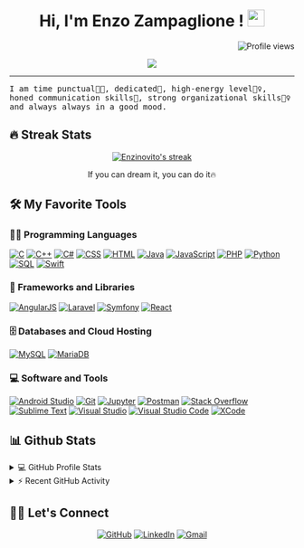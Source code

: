 <h1 align="center">
Hi, I'm Enzo Zampaglione !
  <img src="https://media.giphy.com/media/hvRJCLFzcasrR4ia7z/giphy.gif" width="30"></h1>
  <img src="https://gpvc.arturio.dev/EnzoZa" alt="Profile views" align='right'/> <a href="https://github.com/EnzoZa/EnzoZa/"> </a> 
<br/>

<!-- Typing SVG by DenverCoder1 - https://github.com/DenverCoder1/readme-typing-svg -->
<p align="center">
  <a href="https://github.com/DenverCoder1/readme-typing-svg"><img src="https://readme-typing-svg.herokuapp.com?lines=Computer+Science+Student;Full+Stack+Web+Developer;Always%20learning%20new%20things&center=true&width=380&height=45"></a>
</p>
<hr/>
<samp>
I am time punctual👩‍🎓, dedicated🎯, high-energy level🤹‍♀️, honed communication skills👐, strong organizational skills👮‍♀️ and always always in a good mood.
</samp>

## 🔥 Streak Stats

<!-- GitHub Readme Streak Stats - https://github.com/DenverCoder1/github-readme-streak-stats -->
<p align="center">
  <a href="https://github.com/DenverCoder1/github-readme-streak-stats">
    <img title="🔥 Get streak stats for your profile at git.io/streak-stats" alt="Enzinovito's streak" src="https://github-readme-streak-stats.herokuapp.com/?user=EnzoZa&theme=monokai-metallian&hide_border=true"/>
  </a>
  <p align="center"> If you can dream it, you can do it🔥 </p>
</p>

## 🛠️ My Favorite Tools

### 👨‍💻 Programming Languages

<p>
    <a href="https://github.com/search?q=user%3ADenverCoder1+is%3Arepo+language%3Ac"><img alt="C" src="https://img.shields.io/badge/C%20-%232370ED.svg?logo=c&logoColor=white"></a>
    <a href="https://github.com/search?q=user%3ADenverCoder1+is%3Arepo+language%3Acpp"><img alt="C++" src="https://img.shields.io/badge/C++%20-%2300599C.svg?logo=c%2B%2B&logoColor=white"></a>
    <a href="https://github.com/search?q=user%3ADenverCoder1+is%3Arepo+language%3Ac"><img alt="C#" src="https://img.shields.io/badge/C%23-%ba09b4.svg?logo=c%23&logoColor=white"></a>
    <a href="https://github.com/search?q=user%3ADenverCoder1+is%3Arepo+language%3Acss"><img alt="CSS" src="https://img.shields.io/badge/CSS%20-%231572B6.svg?logo=css3&logoColor=white"></a>
    <a href="https://github.com/search?q=user%3ADenverCoder1+is%3Arepo+language%3Ahtml"><img alt="HTML" src="https://img.shields.io/badge/HTML%20-%23E34F26.svg?logo=html5&logoColor=white"></a>
    <a href="https://github.com/search?q=user%3ADenverCoder1+is%3Arepo+language%3Ajava"><img alt="Java" src="https://img.shields.io/badge/Java-%23007396.svg?logo=java&logoColor=white"></a>
    <a href="https://github.com/search?q=user%3ADenverCoder1+is%3Arepo+language%3Ajavascript"><img alt="JavaScript" src="https://img.shields.io/badge/JavaScript%20-%23F7DF1E.svg?logo=javascript&logoColor=black"></a>
    <!--<a href="https://github.com/search?q=user%3ADenverCoder1+is%3Arepo+language%3Ajavascript"><img alt="NodeJS" src="https://img.shields.io/badge/Node.js%20-%2343853D.svg?logo=node.js&logoColor=white"></a>-->
    <a href="https://github.com/search?q=user%3ADenverCoder1+is%3Arepo+language%3Aphp"><img alt="PHP" src="https://img.shields.io/badge/PHP-%23777BB4.svg?logo=php&logoColor=white"></a>
    <a href="https://github.com/search?q=user%3ADenverCoder1+is%3Arepo+language%3Apython"><img alt="Python" src="https://img.shields.io/badge/Python%20-%2314354C.svg?logo=python&logoColor=white"></a>
    <a href="https://github.com/search?q=user%3ADenverCoder1+is%3Arepo+language%3Asql"><img alt="SQL" src="https://img.shields.io/badge/SQL%20-%23025E8C.svg?logo=amazon-dynamodb&logoColor=white"></a>
    <a href="https://github.com/search?q=user%3ADenverCoder1+is%3Arepo+language%3Aswift"><img alt="Swift" src="https://img.shields.io/badge/Swift-%F05239.svg?logo=swift&logoColor=white"></a>

### 🧰 Frameworks and Libraries

<p>
    <!--<a href="#"><img alt="Arduino" src="https://img.shields.io/badge/-Arduino-00979D?logo=Arduino&logoColor=white"></a>-->
    <a href="#"><img alt="AngularJS" src="https://img.shields.io/badge/-Angular-f00509?logo=Angular&logoColor=white"></a>
    <a href="#"><img alt="Laravel" src="https://img.shields.io/badge/Laravel-eb1e1e.svg?logo=laravel&logoColor=white"></a>
    <!--<a href="#"><img alt="NumPy" src="https://img.shields.io/badge/Numpy%20-%23013243.svg?logo=numpy&logoColor=white"></a>-->
    <a href="#"><img alt="Symfony" src="https://img.shields.io/badge/Symfony%20-%2320232a.svg?logo=symfony&logoColor=white"></a>
    <a href="#"><img alt="React" src="https://img.shields.io/badge/React%20-%b50404.svg?logo=react&logoColor=%2361DAFB"></a>
</p>

### 🗄️ Databases and Cloud Hosting

<p>
    <a href="#"><img alt="MySQL" src="https://img.shields.io/badge/MySQL-%2300f.svg?logo=mysql&logoColor=white"></a>
    <a href="#"><img alt="MariaDB" src="https://img.shields.io/badge/MariaDB-%783a07.svg?logo=mariadb&logoColor=white"></a>
</p>

### 💻 Software and Tools

<p>
    <a href="#"><img alt="Android Studio" src="https://img.shields.io/badge/Android%20Studio-008678.svg?logo=android-studio&logoColor=white"></a>
    <a href="#"><img alt="Git" src="https://img.shields.io/badge/Git%20-%23F05033.svg?logo=git&logoColor=white"></a>
    <a href="#"><img alt="Jupyter" src="https://img.shields.io/badge/Jupyter%20-%23F37626.svg?logo=Jupyter&logoColor=white"></a>
    <a href="#"><img alt="Postman" src="https://img.shields.io/badge/Postman-FF6C37?logo=postman&logoColor=white"></a>
    <a href="#"><img alt="Stack Overflow" src="https://img.shields.io/badge/-Stack%20Overflow-FE7A16?logo=stack-overflow&logoColor=white"></a>
    <a href="#"><img alt="Sublime Text" src="https://img.shields.io/badge/-Sublime%20Text-302E31?logo=sublime-text&logoColor=white"></a>
    <a href="#"><img alt="Visual Studio" src="https://img.shields.io/badge/Visual%20Studio-820360.svg?logo=visual-studio&logoColor=white"></a>
    <a href="#"><img alt="Visual Studio Code" src="https://img.shields.io/badge/Visual%20Studio%20Code-0078d7.svg?logo=visual-studio-code&logoColor=white"></a>
    <a href="#"><img alt="XCode" src="https://img.shields.io/badge/XCode-350582.svg?logo=xcode&logoColor=white"></a>
</p>

## 📊 Github Stats

<!-- https://github.com/anuraghazra/github-readme-stats -->
<details> 
  <summary>💻 GitHub Profile Stats</summary>
  <br/>
    <a href="https://github.com/anuraghazra/github-readme-stats"><img alt="Enzinovito's Github Stats" src="https://github-readme-stats.vercel.app/api?username=EnzoZa&show_icons=true&count_private=true&theme=react&hide_border=true&bg_color=1F222E&title_color=F85D7F&icon_color=F8D866" height="192px"/></a>
  <a href="https://github.com/anuraghazra/github-readme-stats"><img alt="Enzinovito's Top Languages" src="https://github-readme-stats.vercel.app/api/top-langs/?username=EnzoZa&langs_count=8&layout=compact&theme=react&hide_border=true&bg_color=1F222E&title_color=F85D7F&icon_color=F8D866" height="192px"/></a>
  <br/>
  <b>Note:</b> Top languages is only a metric of the languages my public code consists of and doesn't reflect experience or skill level.
</details>

<!-- https://github.com/ashutosh00710/github-readme-activity-graph -->
<details>
  <summary>⚡ Recent GitHub Activity</summary>
  <br/>
   <a href="https://github.com/ashutosh00710/github-readme-activity-graph"><img alt="Enzinovito's Activity Graph" src="https://activity-graph.herokuapp.com/graph?username=EnzoZa&custom_title=yashitanamdeo's%20Contribution%20Graph&bg_color=1F222E&color=F8D866&line=F85D7F&point=FFFFFF&hide_border=true" /></a>
  <br/>
</details>

<!-- https://github.com/sisodiya2421 -->

## 🙋‍♀️ Let's Connect

<p align="center">
	<!-- <a href="https://EnzoZa.github.io/" target="_blank"><img src="https://img.icons8.com/bubbles/50/000000/web.png" alt="Portfolio"/></a> -->
	<a href="https://github.com/EnzoZa" target="_blank"><img src="https://img.icons8.com/bubbles/50/000000/github.png" alt="GitHub"/></a>
	<a href="https://www.linkedin.com/in/enzo-zampaglione/" target="_blank"><img src="https://img.icons8.com/bubbles/50/000000/linkedin.png" alt="LinkedIn"/></a>
	<a href="mailto:zampaglione.enzo@gmail.com" target="_blank"><img src="https://img.icons8.com/bubbles/50/000000/gmail.png" alt="Gmail"/></a>
</p>

<!--[![@enzinovito's Holopin board](https://holopin.io/api/user/board?user=enzinovito)](https://holopin.io/@enzinovito)-->
